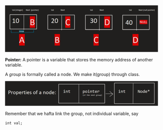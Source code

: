 ![alt text](image-1.png)

**Pointer:** A pointer is a variable that stores the memory address of another variable.

A *group* is formally called a node. We make it(group) through class.

![alt text](image-2.png)

Remember that we hafta link the group, not
individual variable, say 

    int val;


